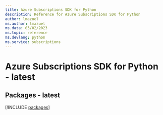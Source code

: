 ```yaml
---
title: Azure Subscriptions SDK for Python
description: Reference for Azure Subscriptions SDK for Python
author: lmazuel
ms.author: lmazuel
ms.data: 03/02/2023
ms.topic: reference
ms.devlang: python
ms.service: subscriptions
---
```

# Azure Subscriptions SDK for Python - latest
## Packages - latest
[!INCLUDE [packages](subscriptions-index.md)]